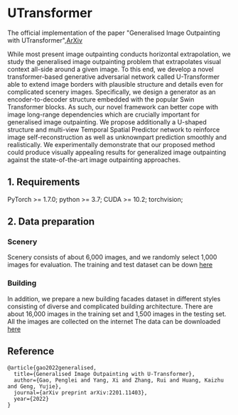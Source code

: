 # UTransformer
The official implementation of the paper "Generalised Image Outpainting with UTransformer",[ArXiv](https://arxiv.org/abs/2201.11403)

While most present image outpainting conducts horizontal extrapolation, we study the generalised image outpainting problem that extrapolates visual context all-side around a given image. To this end, we develop a novel transformer-based generative adversarial network called U-Transformer able to extend image borders with plausible structure and details even for complicated scenery images. Specifically, we design a generator as an encoder-to-decoder structure embedded with the popular Swin Transformer blocks. As such, our novel framework can better cope with image long-range dependencies which are crucially important for generalised image outpainting. We propose additionally a U-shaped structure and multi-view Temporal Spatial Predictor network to reinforce image self-reconstruction as well as unknownpart prediction smoothly and realistically. We experimentally demonstrate that our proposed method could produce visually appealing results for generalized image outpainting against the state-of-the-art image outpainting approaches.

## 1. Requirements
PyTorch >= 1.7.0;
python >= 3.7;
CUDA >= 10.2;
torchvision;

## 2. Data preparation

### Scenery
Scenery consists of about 6,000 images, and we randomly select 1,000 images for evaluation. The training and test dataset can be down [here](https://github.com/z-x-yang/NS-Outpainting)

### Building
In addition, we prepare a new building facades dataset in different styles consisting of diverse and complicated building architecture. There are about 16,000 images in the training set and 1,500 images in the testing set. All the images are collected on the internet The data can be downloaded [here]()


## Reference

```
@article{gao2022generalised,
  title={Generalised Image Outpainting with U-Transformer},
  author={Gao, Penglei and Yang, Xi and Zhang, Rui and Huang, Kaizhu and Geng, Yujie},
  journal={arXiv preprint arXiv:2201.11403},
  year={2022}
}
```
